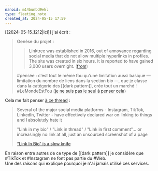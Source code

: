 ```yaml
---
nanoid: m14bunbd9ehl
type: fleeting_note
created_at: 2024-05-15 17:59
---
```

[[2024-05-15_1212|Ici]] j'ai écrit :

> Genèse du projet :
>
> > Linktree was established in 2016, out of annoyance regarding social media that do not allow multiple hyperlinks in profiles. The site was created in six hours. It is reported to have gained 3,000 users overnight. ([from](https://en.wikipedia.org/wiki/Linktree#History))
>
> #pensée : c'est tout le même fou qu'une limitation aussi basique — limitation du nombre de liens dans la section bio —, que je classe dans la catégorie des [[dark pattern]], crée tout un marché ! #LeMondeEstFou ([je ne suis pas le seul à penser cela](https://news.ycombinator.com/item?id=35625621))
 
 Cela me fait penser [à ce thread](https://mamot.fr/@simon@simonwillison.net/112428509717755608) :

> Several of the major social media platforms - Instagram, TikTok, LinkedIn, Twitter - have effectively declared war on linking to things and I absolutely hate it
>
> "Link in my bio" / "Link in thread" / "Link in first comment"... or increasingly no link at all, just an unsourced screenshot of a page
>
> [“Link In Bio” is a slow knife](https://www.anildash.com/2019/12/10/link-in-bio-is-how-they-tried-to-kill-the-web/)

En raison entre autres de ce type de [[dark pattern]] je considère que #TikTok et #Instagram ne font pas partie du #Web.  
Une des raisons qui explique pourquoi je n'ai jamais utilisé ces services.
